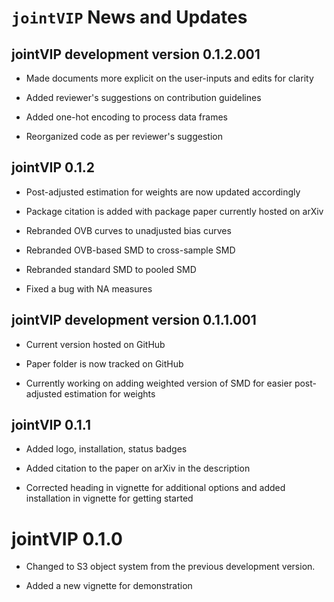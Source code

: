 `jointVIP` News and Updates
======

## jointVIP development version 0.1.2.001

* Made documents more explicit on the user-inputs and edits for clarity

* Added reviewer's suggestions on contribution guidelines

* Added one-hot encoding to process data frames

* Reorganized code as per reviewer's suggestion

## jointVIP 0.1.2

* Post-adjusted estimation for weights are now updated accordingly

* Package citation is added with package paper currently hosted on arXiv

* Rebranded OVB curves to unadjusted bias curves

* Rebranded OVB-based SMD to cross-sample SMD

* Rebranded standard SMD to pooled SMD

* Fixed a bug with NA measures

## jointVIP development version 0.1.1.001

* Current version hosted on GitHub

* Paper folder is now tracked on GitHub

* Currently working on adding weighted version of SMD for easier post-adjusted estimation for weights

## jointVIP 0.1.1

* Added logo, installation, status badges

* Added citation to the paper on arXiv in the description

* Corrected heading in vignette for additional options and added installation in vignette for getting started

# jointVIP 0.1.0

* Changed to S3 object system from the previous development version.

* Added a new vignette for demonstration
